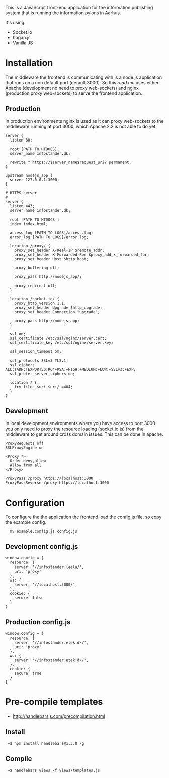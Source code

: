 This is a JavaScript front-end application for the information publishing system that is running the information pylons in Aarhus.

It's using:
 * Socket.io
 * hogan.js
 * Vanilla JS


# Installation
The middleware the frontend is communicating with is a node.js application that runs on a non default port (default 3000). So this _read me_ uses either Apache (development no need to proxy web-sockets) and nginx (production proxy web-sockets) to serve the frontend application.

## Production
In production environments nginx is used as it can proxy web-sockets to the middleware running at port 3000, which Apache 2.2 is not able to do yet.

```
server {
  listen 80;

  root [PATH TO HTDOCS];
  server_name infostander.dk;

  rewrite ^ https://$server_name$request_uri? permanent;
}

upstream nodejs_app {
  server 127.0.0.1:3000;
}

# HTTPS server
#
server {
  listen 443;
  server_name infostander.dk;

  root [PATH TO HTDOCS];
  index index.html;

  access_log [PATH TO LOGS]/access.log;
  error_log [PATH TO LOGS]/error.log;

  location /proxy/ {
    proxy_set_header X-Real-IP $remote_addr;
    proxy_set_header X-Forwarded-For $proxy_add_x_forwarded_for;
    proxy_set_header Host $http_host;

    proxy_buffering off;

    proxy_pass http://nodejs_app/;

    proxy_redirect off;
  }

  location /socket.io/ {
    proxy_http_version 1.1;
    proxy_set_header Upgrade $http_upgrade;
    proxy_set_header Connection "upgrade";

    proxy_pass http://nodejs_app;
  }

  ssl on;
  ssl_certificate /etc/ssl/nginx/server.cert;
  ssl_certificate_key /etc/ssl/nginx/server.key;

  ssl_session_timeout 5m;

  ssl_protocols SSLv3 TLSv1;
  ssl_ciphers ALL:!ADH:!EXPORT56:RC4+RSA:+HIGH:+MEDIUM:+LOW:+SSLv3:+EXP;
  ssl_prefer_server_ciphers on;

  location / {
    try_files $uri $uri/ =404;
  }
}
```

## Development
In local development environments where you have access to port 3000 you only need to proxy the resource loading (socket.io.js) from the middleware to get around cross domain issues. This can be done in apache.

```
ProxyRequests off
SSLProxyEngine on

<Proxy *>
  Order deny,allow
  Allow from all
</Proxy>

ProxyPass /proxy https://localhost:3000
ProxyPassReverse /proxy https://localhost:3000
```

# Configuration
To configure the the application the frontend load the config.js file, so copy the example config.
```
  mv example.config.js config.js
```

## Development config.js
```
window.config = {
  resource: {
    server: '//infostander.leela/',
    uri: 'proxy'
  },
  ws: {
    server: '//localhost:3000/',
  },
  cookie: {
    secure: false
  }
}
```

## Production config.js
```
window.config = {
  resource: {
    server: '//infostander.etek.dk/',
    uri: 'proxy'
  },
  ws: {
    server: '//infostander.etek.dk/',
  },
  cookie: {
    secure: true
  }
}
```

# Pre-compile templates

* http://handlebarsjs.com/precompilation.html

## Install
```
 ~$ npm install handlebars@1.3.0 -g
```

## Compile
```
 ~$ handlebars views -f views/templates.js
```
